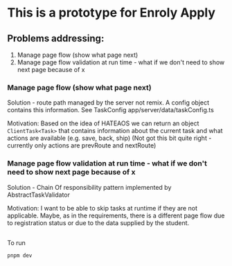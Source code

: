 # This is a prototype for Enroly Apply

## Problems addressing:

1. Manage page flow (show what page next)
2. Manage page flow validation at run time - what if we don't need to show next page because of x

### Manage page flow (show what page next)

Solution - route path managed by the server not remix. A config object contains this information. See TaskConfig app/server/data/taskConfig.ts

Motivation: Based on the idea of HATEAOS we can return an object `ClientTask<Task>` that contains information about the current task and what actions are available (e.g. save, back, ship) (Not got this bit quite right - currently only actions are prevRoute and nextRoute)

### Manage page flow validation at run time - what if we don't need to show next page because of x

Solution - Chain Of responsibility pattern implemented by AbstractTaskValidator

Motivation: I want to be able to skip tasks at runtime if they are not applicable. Maybe, as in the requirements, there is a different page flow due to registration status or due to the data supplied by the student.

##
To run
```
pnpm dev
```
